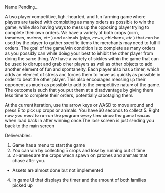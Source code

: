 Name Pending...

A two player competitive, light-hearted, and fun farming game where players are tasked with completing as many orders as possible to win the game, while also having ways to mess up the opposing player trying to complete their own orders. We have a variety of both crops (corn, tomatoes, melons, etc.) and animals (pigs, cows, chickens, etc.) that can be used by the player to gather specific items the merchants may need to fulfill orders. The goal of the game/win condition is to complete as many orders as you possibly can while doing your best to inhibit the other player from doing the same thing. We have a variety of sickles within the game that can be used to disrupt and grab other players as well as other objects to add another element of fun and spontaneity. Each player also has a timer, which adds an element of stress and forces them to move as quickly as possible in order to beat the other player. This also encourages messing up their opponent as much as possible to add to the competitive nature of the game. The outcome is such that you put them at a disadvantage by giving them less time to complete their orders, potentially sabotaging them.  

At the current iteration, use the arrow keys or WASD to move around and press E to pick up crops or animals. You have 60 seconds to collect 5. Right now you need to re-run the program every time since the game freezes when load back in after winning once.The lose screen is just sending you back to the main screen

Deliverables:

1. Game has a menu to start the game
2. You can win by collecting 5 crops and lose by running out of time
3. 2 Families are the crops which spawn on patches and animals that chase after you.
- Assets are almost done but not implemented
4. In game UI that displays the timer and the amount of both families picked up

